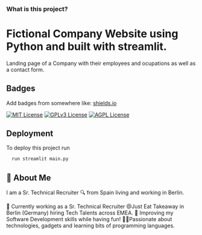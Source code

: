 ### What is this project? 


# Fictional Company Website using Python and built with streamlit.

Landing page of a Company with their employees and ocupations as well as a contact form. 


## Badges

Add badges from somewhere like: [shields.io](https://shields.io/)

[![MIT License](https://img.shields.io/badge/License-MIT-green.svg)](https://choosealicense.com/licenses/mit/)
[![GPLv3 License](https://img.shields.io/badge/License-GPL%20v3-yellow.svg)](https://opensource.org/licenses/)
[![AGPL License](https://img.shields.io/badge/license-AGPL-blue.svg)](http://www.gnu.org/licenses/agpl-3.0)


## Deployment

To deploy this project run

```bash
  run streamlit main.py
```


## 🚀 About Me
I am a Sr. Technical Recruiter 🔍 from Spain living and working in Berlin.

🥘 Currently working as a Sr. Technical Recruiter @Just Eat Takeaway in Berlin (Germany) hiring Tech Talents across EMEA.
📖 Improving my Software Development skills while having fun!
🧑‍💻Passionate about technologies, gadgets and learning bits of programming languages.

